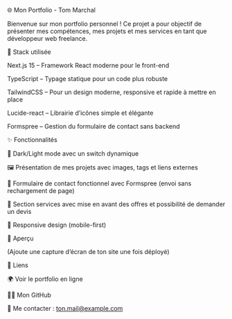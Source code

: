 🌐 Mon Portfolio - Tom Marchal

Bienvenue sur mon portfolio personnel !
Ce projet a pour objectif de présenter mes compétences, mes projets et mes services en tant que développeur web freelance.

🚀 Stack utilisée

Next.js 15 – Framework React moderne pour le front-end

TypeScript – Typage statique pour un code plus robuste

TailwindCSS – Pour un design moderne, responsive et rapide à mettre en place

Lucide-react – Librairie d’icônes simple et élégante

Formspree – Gestion du formulaire de contact sans backend

✨ Fonctionnalités

🎨 Dark/Light mode avec un switch dynamique

🖼️ Présentation de mes projets avec images, tags et liens externes

📩 Formulaire de contact fonctionnel avec Formspree (envoi sans rechargement de page)

💼 Section services avec mise en avant des offres et possibilité de demander un devis

📱 Responsive design (mobile-first)

📸 Aperçu


(Ajoute une capture d’écran de ton site une fois déployé)

🔗 Liens

🌍 Voir le portfolio en ligne

🧑‍💻 Mon GitHub

📧 Me contacter : ton.mail@example.com